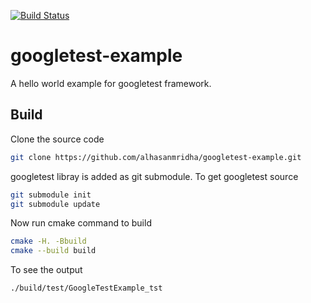 [![Build Status](https://travis-ci.org/alhasanmridha/googletest-example.svg?branch=master)](https://travis-ci.org/alhasanmridha/googletest-example)
# googletest-example
A hello world example for googletest framework.
## Build
Clone the source code
```bash
git clone https://github.com/alhasanmridha/googletest-example.git
```
googletest libray is added as git submodule. To get googletest source
```bash
git submodule init
git submodule update
```
Now run cmake command to build
```bash
cmake -H. -Bbuild
cmake --build build
```
To see the output
```
./build/test/GoogleTestExample_tst
```
